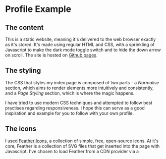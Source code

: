 # Profile Example

## The content

This is a static website, meaning it's delivered to the web browser exactly as it's stored. It's made using regular HTML and CSS, with a sprinkling of Javascript to make the dark mode toggle switch and to hide the down arrow on scroll. The site is hosted on [Github pages](https://github.com/benschem/profile).

## The styling

The CSS that styles my index page is composed of two parts - a _Normalise_ section, which aims to render elements more intuitively and consistently, and a _Page Styling_ section, which is where the magic happens.

I have tried to use modern CSS techniques and attempted to follow best practises regarding responsiveness. I hope this can serve as a good inspiration and example for you to follow with your own profile.

## The icons

I used [Feather Icons](https://feathericons.com/), a collection of simple, free, open-source icons. At it's core, Feather is a collection of SVG files that get inserted into the page with Javascript. I've chosen to load Feather from a CDN provider via a <script> tag in the head of my HTML.

## The images

The images are all AI generated using [Bing Image Creator](https://www.bing.com/images/create) and [Adobe Firefly](https://www.adobe.com/au/products/firefly/features/text-to-image.html). I used [Photopea](https://www.photopea.com/) to resize the images and convert them to .webp to make the filesizes as small as possible so they load faster.

## What are all those other files?

- **CNAME** - A Canonical Name record is a type of resource record in the Domain Name System (DNS) that maps one domain name to another. This allows me to use another domain name that I own - [benschem.dev](https://benschem.dev) - instead of the free Github Pages domain name [benschem.github.io/profile](https://benschem.github.io/profile/).
- **.gitignore** - This file tells Git which files and folders to ignore when committing. I've told it to ignore the file `.DS_Store`, which is a macOS file that stores custom attributes of its containing folder, such as folder view options, icon positions, and other visual information. The name is an abbreviation of Desktop Services Store.
- **robots.txt** - A robots.txt file tells search engine crawlers which URLs the crawler can access on your site.
- **sitemap.xml** - An XML sitemap is a file that tells search engines which URLs on your website should be indexed.
- **404.html** - This is a custom error page shown when the requested URL could not be found. 404 is a HTTP status code that indicates that the browser was able to communicate with the server, but the server could not find what was requested.
- **favicon.ico** - This is a small image that is shown in browser tabs and bookmarks.
